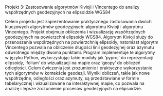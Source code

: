 Projekt 3: Zastosowanie algorytmów Kivioji i Vincentego do analizy współrzędnych geodezyjnych na elipsoidzie WGS84

Celem projektu jest zaprezentowanie praktycznego zastosowania dwóch kluczowych algorytmów geodezyjnych: algorytmu Kivioji i algorytmu Vincentego. Projekt obejmuje obliczenia i wizualizację współrzędnych geodezyjnych na powierzchni elipsoidy WGS84. Algorytm Kivioji służy do przenoszenia współrzędnych na powierzchnię elipsoidy, natomiast algorytm Vincentego pozwala na obliczenie długości linii geodezyjnej oraz azymutu odwrotnego między dwoma punktami. Program implementuje te algorytmy w języku Python, wykorzystując takie moduły jak ‘pyproj’ do reprezentacji elipsoidy, ‘folium’ do wizualizacji na mapie oraz ‘geopy’ do obliczeń odległości. Celem ćwiczenia jest zrozumienie i praktyczne wykorzystanie tych algorytmów w kontekście geodezji. Wyniki obliczeń, takie jak nowe współrzędne, odległości oraz azymuty, są przedstawiane w formie tabelarycznej i wizualizowane na interaktywnej mapie, co pozwala na analizę i lepsze zrozumienie procesów geodezyjnych na elipsoidzie.








